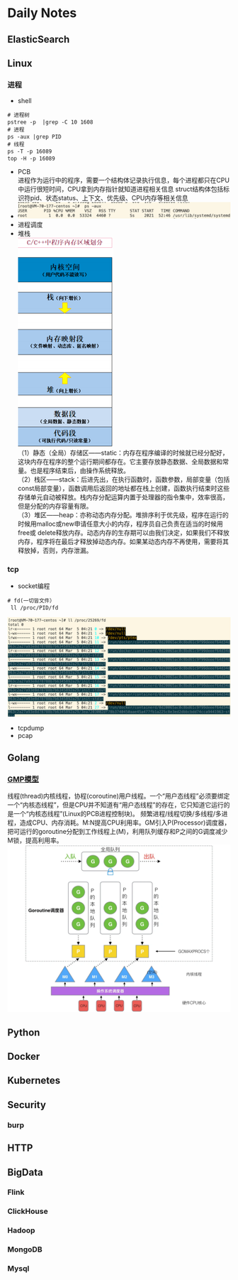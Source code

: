 # Daily Notes
## ElasticSearch
## Linux
### 进程
- shell
```shell
# 进程树
pstree -p  |grep -C 10 1608
# 进程
ps -aux |grep PID
# 线程
ps -T -p 16089   
top -H -p 16089
```
* PCB  
进程作为运行中的程序，需要一个结构体记录执行信息，每个进程都只在CPU中运行很短时间，CPU拿到内存指针就知道进程相关信息
struct结构体包括标识符pid、状态status、上下文、优先级、CPU内存等相关信息
* ![img_4.png](img_4.png)
* 进程调度
* 堆栈  
![img_1.png](img_1.png)  
（1）静态（全局）存储区——static：内存在程序编译的时候就已经分配好，这块内存在程序的整个运行期间都存在。它主要存放静态数据、全局数据和常量。也是程序结束后，由操作系统释放。  
（2）栈区——stack：后进先出，在执行函数时，函数参数，局部变量（包括const局部变量），函数调用后返回的地址都在栈上创建，函数执行结束时这些存储单元自动被释放。栈内存分配运算内置于处理器的指令集中，效率很高，但是分配的内存容量有限。  
（3）堆区——heap：亦称动态内存分配。堆排序利于优先级，程序在运行的时候用malloc或new申请任意大小的内存，程序员自己负责在适当的时候用free或 delete释放内存。动态内存的生存期可以由我们决定，如果我们不释放内存，程序将在最后才释放掉动态内存。如果某动态内存不再使用，需要将其释放掉，否则，内存泄漏。
### tcp
* socket编程
 ```shell
# fd(一切皆文件）  
  ll /proc/PID/fd
```
  ![img_2.png](img_2.png)
* tcpdump
* pcap 
## Golang
### [GMP模型](https://www.kancloud.cn/aceld/golang/1958305#2GolangGMP_2)
线程(thread)内核线程，协程(coroutine)用户线程。一个“用户态线程”必须要绑定一个“内核态线程”，但是CPU并不知道有“用户态线程”的存在，它只知道它运行的是一个“内核态线程”(Linux的PCB进程控制块)。
频繁进程/线程切换/多线程/多进程，造成CPU、内存消耗。M:N提高CPU利用率。GM引入P(Processor)调度器，把可运行的goroutine分配到工作线程上(M)，利用队列缓存和P之间的G调度减少M锁，提高利用率。
![img.png](img.png)

## Python
## Docker
## Kubernetes
## Security
### burp
## HTTP
## BigData
### Flink
### ClickHouse
### Hadoop
### MongoDB
### Mysql

